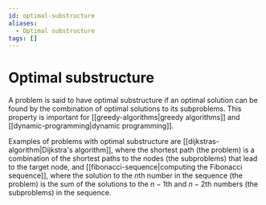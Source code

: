 ```yaml
---
id: optimal-substructure
aliases:
  - Optimal substructure
tags: []
---
```


# Optimal substructure

A problem is said to have optimal substructure if an optimal solution can be found by the combination of optimal solutions to its subproblems. This property is important for [[greedy-algorithms|greedy algorithms]] and [[dynamic-programming|dynamic programming]].

Examples of problems with optimal substructure are [[dijkstras-algorithm|Dijkstra's algorithm]], where the shortest path (the problem) is a combination of the shortest paths to the nodes (the subproblems) that lead to the target node, and [[fibonacci-sequence|computing the Fibonacci sequence]], where the solution to the $n\text{th}$ number in the sequence (the problem) is the sum of the solutions to the $n-1\text{th}$ and $n-2\text{th}$ numbers (the subproblems) in the sequence.
